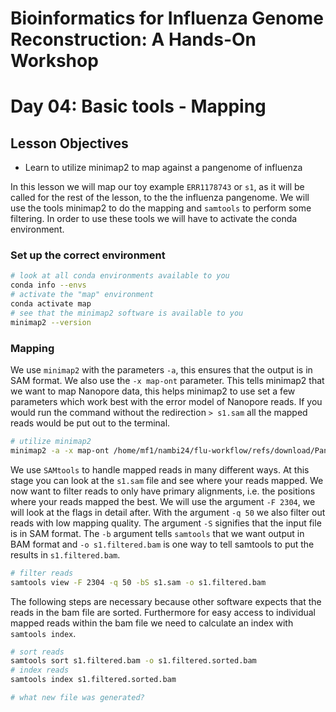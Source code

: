 # Bioinformatics for Influenza Genome Reconstruction: A Hands-On Workshop
# Day 04: Basic tools - Mapping

## Lesson Objectives
* Learn to utilize minimap2 to map against a pangenome of influenza

In this lesson we will map our toy example `ERR1178743` or `s1`, as it will be called for the rest of the lesson, to the the influenza pangenome. We will use the tools minimap2 to do the mapping and `samtools` to perform some filtering. In order to use these tools we will have to activate the conda environment.

### Set up the correct environment

```bash
# look at all conda environments available to you
conda info --envs
# activate the "map" environment
conda activate map
# see that the minimap2 software is available to you
minimap2 --version
``` 

### Mapping

We use `minimap2` with the parameters `-a`, this ensures that the output is in SAM format. We also use the `-x map-ont` parameter. This tells minimap2 that we want to map Nanopore data, this helps minimap2 to use set a few parameters which work best with the error model of Nanopore reads. If you would run the command without the redirection `> s1.sam` all the mapped reads would be put out to the terminal.
```bash
# utilize minimap2
minimap2 -a -x map-ont /home/mf1/nambi24/flu-workflow/refs/download/Pan_Influenza_refseq_genomes.fna.gz s1.fastq.gz -o s1.sam
``` 

We use `SAMtools` to handle mapped reads in many different ways. At this stage you can look at the `s1.sam` file and see where your reads mapped. We now want to filter reads to only have primary alignments, i.e. the positions where your reads mapped the best. We will use the argument `-F 2304`, we will look at the flags in detail after. With the argument `-q 50` we also filter out reads with low mapping quality. The argument `-S` signifies that the input file is in SAM format. The `-b` argument tells `samtools` that we want output in BAM format and `-o s1.filtered.bam` is one way to tell samtools to put the results in `s1.filtered.bam`.

```bash
# filter reads
samtools view -F 2304 -q 50 -bS s1.sam -o s1.filtered.bam 
```

The following steps are necessary because other software expects that the reads in the bam file are sorted. Furthermore for easy access to individual mapped reads within the bam file we need to calculate an index with `samtools index`.

```bash
# sort reads
samtools sort s1.filtered.bam -o s1.filtered.sorted.bam
# index reads
samtools index s1.filtered.sorted.bam

# what new file was generated?
```




